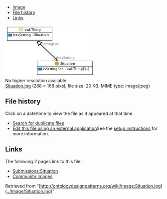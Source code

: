 * [Image](../Image/Situation.jpg#file)
* [File history](../Image/Situation.jpg#filehistory)
* [Links](../Image/Situation.jpg#filelinks)

[![Image:Situation.jpg](../images/d/de/Situation.jpg)](../images/d/de/Situation.jpg)  
No higher resolution available.  
[Situation.jpg](../images/d/de/Situation.jpg)‎ (288 × 168 pixel, file size: 20 KB, MIME type: image/jpeg)

## File history

Click on a date/time to view the file as it appeared at that time.



  
* [Search for duplicate files](http://ontologydesignpatterns.org/wiki/Special:FileDuplicateSearch/Situation.jpg "Special:FileDuplicateSearch/Situation.jpg")
* [Edit this file using an external application](http://ontologydesignpatterns.org/wiki/index.php?title=Image:Situation.jpg&action=edit&externaledit=true&mode=file "Image:Situation.jpg")See the [setup instructions](http://www.mediawiki.org/wiki/Manual:External_editors "http://www.mediawiki.org/wiki/Manual:External_editors") for more information.

## Links



The following 2 pages link to this file:


* [Submissions:Situation](../Submissions/Situation "Submissions:Situation")
* [Community:Images](../Community/Images "Community:Images")


Retrieved from "[http://ontologydesignpatterns.org/wiki/Image:Situation.jpg](../Image/Situation.jpg)"